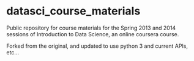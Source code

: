 datasci_course_materials
========================

Public repository for course materials for the Spring 2013 and 2014 sessions of Introduction to Data Science, an online coursera course.

Forked from the original, and updated to use python 3 and current APIs, etc...
